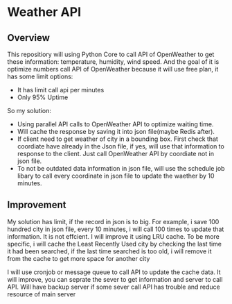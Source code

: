 # Weather API

## Overview 

This repositiory will using Python Core to call API of OpenWeather to get these information: temperature, humidity, wind speed. 
And the goal of it is optimize numbers call API of OpenWeather because it will use free plan, it has some limit options:
- It has limit call api per minutes
- Only 95% Uptime

So my solution:
- Using parallel API calls to OpenWeather API to optimize waiting time.
- Will cache the response by saving it into json file(maybe Redis after).
- If client need to get weather of city in a bounding box. First check that coordiate have already in the Json file, if yes, will use that information to response to the client. Just call OpenWeather API by coordiate not in json file.
- To not be outdated data information in json file, will use the schedule job libary to call every coordinate in json file to update the waether by 10 minutes.

## Improvement 
My solution has limit, if the record in json is to big. For example, i save 100 hundred city in json file, every 10 minutes, i will call 100 times to update that information. It is not effcient. I will improve it using LRU cache. To be more specific, i will cache the Least Recently Used city by checking the last time it had been searched, if the last time searched is too old, i will remove it from the cache to get more space for another city

I will use cronjob or message queue to call API to update the cache data. It will improve, you can seprate the sever to get information and server to call API. Will have backup server if some sever call API has trouble and reduce resource of main server


